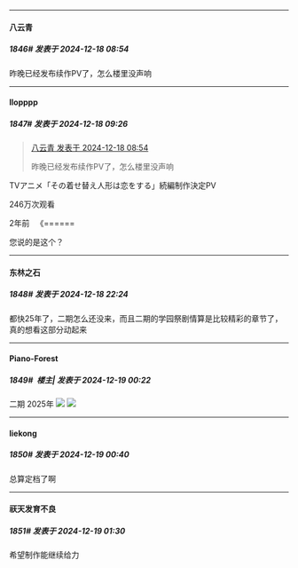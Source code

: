 ﻿
*****

####  八云青  
##### 1846#       发表于 2024-12-18 08:54

昨晚已经发布续作PV了，怎么楼里没声响


*****

####  llopppp  
##### 1847#       发表于 2024-12-18 09:26

<blockquote><a href="httphttps://bbs.saraba1st.com/2b/forum.php?mod=redirect&amp;goto=findpost&amp;pid=66952491&amp;ptid=1998862" target="_blank">八云青 发表于 2024-12-18 08:54</a>

昨晚已经发布续作PV了，怎么楼里没声响</blockquote>
TVアニメ「その着せ替え人形は恋をする」続編制作決定PV

246万次观看

2年前   《======

您说的是这个？


*****

####  东林之石  
##### 1848#       发表于 2024-12-18 22:24

都快25年了，二期怎么还没来，而且二期的学园祭剧情算是比较精彩的章节了，真的想看这部分动起来


*****

####  Piano-Forest  
##### 1849#         楼主| 发表于 2024-12-19 00:22

二期 2025年
<img src="https://p.sda1.dev/20/0a4ffa65bca15dfcd61207726e04794d/20241219_002053.jpg" referrerpolicy="no-referrer">
<img src="https://p.sda1.dev/20/b663f04e62182c8d8f5dd775358052b8/006psSHLly1hwo9gz7iwsj30zk0iyjur.jpg" referrerpolicy="no-referrer">


*****

####  liekong  
##### 1850#       发表于 2024-12-19 00:40

总算定档了啊


*****

####  祆天发育不良  
##### 1851#       发表于 2024-12-19 01:30

希望制作能继续给力

